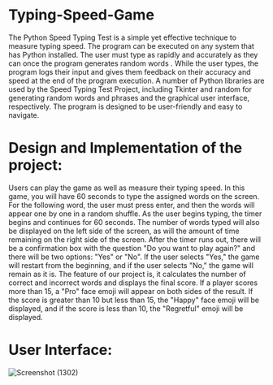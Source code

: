 # Typing-Speed-Game
The Python Speed Typing Test is a simple yet effective technique to measure typing speed. The program can be executed on any system that has Python installed. The user must type as rapidly and accurately as they can once the program generates random words . While the user types, the program logs their input and gives them feedback on their accuracy and speed at the end of the program execution.
A number of Python libraries are used by the Speed Typing Test Project, including Tkinter and random for generating random words and phrases and the graphical user interface, respectively. The program is designed to be user-friendly and easy to navigate. 

# Design and Implementation of the project: ###
Users can play the game as well as measure their typing speed. In this game, you will have 60 seconds to type the assigned words on the screen. For the following word, the user must press enter, and then the words will appear one by one in a random shuffle. As the user begins typing, the timer begins and continues for 60 seconds. The number of words typed will also be displayed on the left side of the screen, as will the amount of time remaining on the right side of the screen. After the timer runs out, there will be a confirmation box with the question "Do you want to play again?" and there will be two options: "Yes" or "No". If the user selects "Yes," the game will restart from the beginning, and if the user selects "No," the game will remain as it is. The feature of our project is, it calculates the number of correct and incorrect words and displays the final score. If a player scores more than 15, a "Pro" face emoji will appear on both sides of the result. If the score is greater than 10 but less than 15, the "Happy" face emoji will be displayed, and if the score is less than 10, the "Regretful" emoji will be displayed.

# User Interface:
![Screenshot (1302)](https://user-images.githubusercontent.com/83781242/224620718-b4587bd8-82a2-4f9a-b0a0-0d946965f8a5.png)


